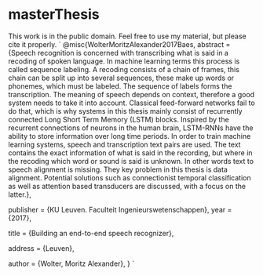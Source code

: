 # masterThesis
This work is in the public domain. Feel free to use my material, but please cite it properly.
`
@misc{WolterMoritzAlexander2017Baes,
abstract = {Speech recognition is concerned with transcribing what is said in a recoding of spoken language. In machine learning terms this process is called sequence labeling. A recoding consists of a chain of frames, this chain can be split up into several sequences, these make up words or phonemes, which must be labeled. The sequence of labels forms the transcription. The meaning of speech depends on context, therefore a good system needs to take it into account. Classical feed-forward networks fail to do that, which is why systems in this thesis mainly consist of recurrently connected Long Short Term Memory (LSTM) blocks. Inspired by the recurrent connections of neurons in the human brain, LSTM-RNNs have the ability to store information over long time periods. In order to train machine learning systems, speech and transcription text pairs are used. The text contains the exact information of what is said in the recording, but where in the recoding which word or sound is said is unknown. In other words text to speech alignment is missing. They key problem in this thesis is data alignment. Potential solutions such as connectionist temporal classification as well as attention based transducers are discussed, with a focus on the latter.},

publisher = {KU Leuven. Faculteit Ingenieurswetenschappen},
year = {2017},

title = {Building an end-to-end speech recognizer},

address = {Leuven},

author = {Wolter, Moritz Alexander},
}
`

